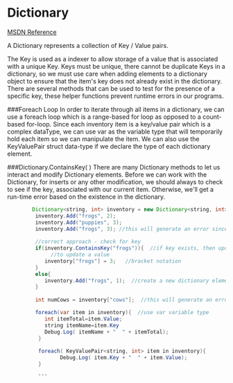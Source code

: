 # Dictionary

[MSDN Reference](https://msdn.microsoft.com/en-us/library/xfhwa508(v=vs.110).aspx)

A Dictionary represents a collection of Key / Value pairs.

The Key is used as a indexer to allow storage of a value that is associated with a unique Key.  Keys must be unique, there cannot be duplicate Keys in a dictionary, so we must use care when adding elements to a dictionary object to ensure that the item's key does not already exist in the dictionary.  There are several methods that can be used to test for the presence of a specific key, these helper functions prevent runtime errors in our programs.


###Foreach Loop
In order to iterate through all items in a dictionary, we can use a foreach loop which is a range-based for loop as opposed to a count-based for-loop.  Since each inventory item is a key/value pair which is a complex dataType, we can use var as the variable type that will temporarily hold each item so we can manipulate the item. We can also use the KeyValuePair struct data-type if we declare the <T> type of each dictionary element. 

###Dictionary.ContainsKey( )
There are many Dictionary methods to let us interact and modify Dictionary elements.  Before we can work with the Dictionary, for inserts or any other modification, we should always to check to see if the key, associated with our current item. Otherwise, we'll get a run-time error based on the existence in the dictionary.

```java
        Dictionary<string, int> inventory = new Dictionary<string, int>();
         inventory.Add("frogs", 2);
         inventory.Add("puppies", 3);
         inventory.Add("frogs", 3); //this will generate an error since the frog key already exists
         
         //correct approach - check for key
         if(inventory.ContainsKey("frogs")){  //if key exists, then update value
              //to update a value
            inventory["frogs"] = 3;   //bracket notation
         }
         else{
            inventory.Add("frogs", 1);  //create a new dictionary element that is key/value pair
         }
         
         int numCows = inventory["cows"];  //this will generate an error since the key doesn't exist

         foreach(var item in inventory){  //use var variable type
	      	int itemTotal=item.Value;
	      	string itemName=item.Key
	        Debug.Log( itemName + "  " + itemTotal);
	      }  
	      
	      foreach( KeyValuePair<string, int> item in inventory){  
	             Debug.Log( item.Key + "  " + item.Value);
	      }
	      
	      ```
	      